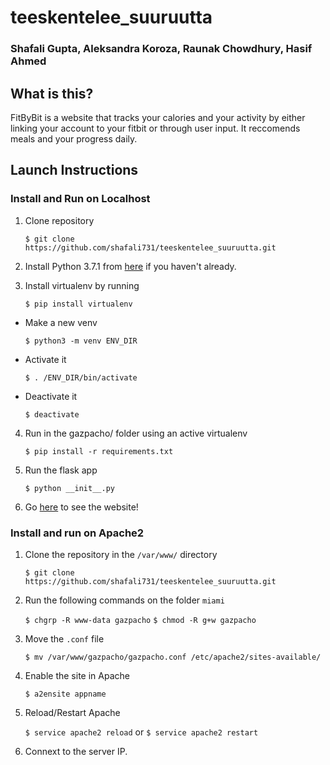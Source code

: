 # teeskentelee_suuruutta
### Shafali Gupta, Aleksandra Koroza, Raunak Chowdhury, Hasif Ahmed 
## What is this?
FitByBit is a website that tracks your calories and your activity by either linking your account to your fitbit or through user input. It reccomends meals and your progress daily. 

## Launch Instructions 
### Install and Run on Localhost
1. Clone repository

     `$ git clone https://github.com/shafali731/teeskentelee_suuruutta.git`
     
2. Install Python 3.7.1 from [here](https://www.python.org/downloads/) if you haven't already. 
3.  Install virtualenv by running 

     `$ pip install virtualenv`
     
  - Make a new venv 
  
      `$ python3 -m venv ENV_DIR`
      
  - Activate it  
  
      `$ . /ENV_DIR/bin/activate `
      
  - Deactivate it  
  
      `$ deactivate`  
      
 4. Run in the gazpacho/ folder using an active virtualenv   
 
      `$ pip install -r requirements.txt`
      
 5. Run the flask app 
 
      `$ python __init__.py `
      
 6. Go [here](http://127.0.0.1:5000/) to see the website!

### Install and run on Apache2
1. Clone the repository in the `/var/www/` directory

    `$ git clone https://github.com/shafali731/teeskentelee_suuruutta.git`
    
2. Run the following commands on the folder `miami`

    `$ chgrp -R www-data gazpacho`
    `$ chmod -R g+w gazpacho`
    
3. Move the `.conf` file

    `$ mv /var/www/gazpacho/gazpacho.conf /etc/apache2/sites-available/` 
    
4. Enable the site in Apache

    `$ a2ensite appname`
    
5. Reload/Restart Apache 

    `$ service apache2 reload`
      or
    `$ service apache2 restart`
    
6. Connext to the server IP.
